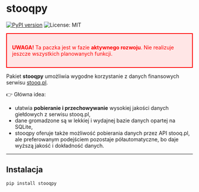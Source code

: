 # stooqpy

[![PyPI version](https://img.shields.io/pypi/v/stooqpy.svg)](https://pypi.org/project/stooqpy/)
![License: MIT](https://img.shields.io/badge/License-MIT-blue.svg)


<div style="border:2px solid red; padding:1em; background-color:#ffe6e6; color:red;">

<strong>UWAGA!</strong>
Ta paczka jest w fazie <strong>aktywnego rozwoju</strong>.
Nie realizuje jeszcze wszystkich planowanych funkcji.

</div>


Pakiet **stooqpy** umożliwia wygodne korzystanie z danych finansowych serwisu [stooq.pl](https://stooq.pl).

👉 Główna idea:
- ułatwia **pobieranie i przechowywanie** wysokiej jakości danych giełdowych z serwisu stooq.pl,
- dane gromadzone są w lekkiej i wydajnej bazie danych opartej na SQLite,
- stooqpy oferuje także możliwość pobierania danych przez API stooq.pl, ale preferowanym podejściem pozostaje półautomatyczne, bo daje wyższą jakość i dokładność danych.

---

## Instalacja

```bash
pip install stooqpy
